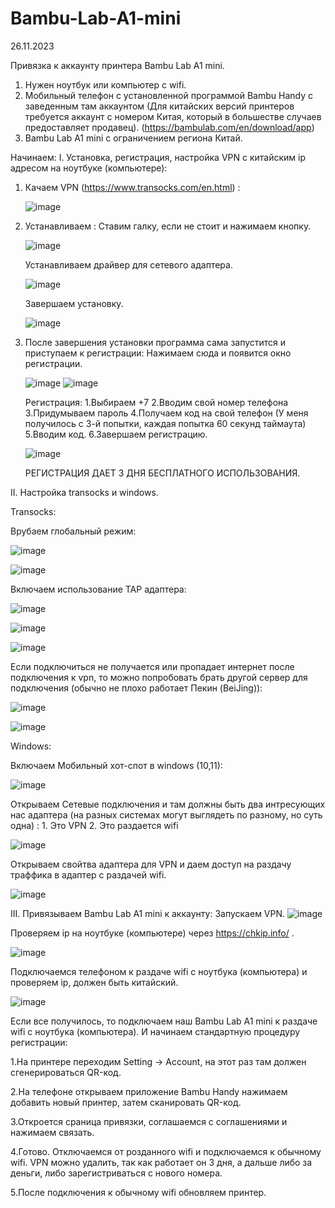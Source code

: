 # Bambu-Lab-A1-mini

26.11.2023

Привязка к аккаунту принтера Bambu Lab A1 mini.

1. Нужен ноутбук или компьютер с wifi.
2. Мобильный телефон с установленной программой Bambu Handy с заведенным там аккаунтом (Для китайских версий принтеров требуется аккаунт с номером Китая, который в большестве случаев предоставляет продавец). (https://bambulab.com/en/download/app)
3. Bambu Lab A1 mini c ограничением региона Китай.

Начинаем:
I. Установка, регистрация, настройка VPN с китайским ip адресом на ноутбуке (компьютере):
   
   1. Качаем VPN (https://www.transocks.com/en.html) :
      
      ![image](https://github.com/Jello146/Bambu-Lab-A1-mini/assets/34299327/7f76c729-91bd-4c36-90ef-49485fb85aaa)
      
   2. Устанавливаем :
      Ставим галку, если не стоит и нажимаем кнопку.
      
      ![image](https://github.com/Jello146/Bambu-Lab-A1-mini/assets/34299327/c9685022-8695-40eb-b37b-4ec258e0825d)
      
      Устанавливаем драйвер для сетевого адаптера.
      
      ![image](https://github.com/Jello146/Bambu-Lab-A1-mini/assets/34299327/7766a1ef-ac3f-44ba-871b-10c1df2215e0)
      
      Завершаем установку.
      
      ![image](https://github.com/Jello146/Bambu-Lab-A1-mini/assets/34299327/6f2c6bd4-9839-411e-a98f-c91f2e9ea654)
      
   3. После завершения установки программа сама запустится и приступаем к регистрации:
      Нажимаем сюда и появится окно регистрации.
      
      ![image](https://github.com/Jello146/Bambu-Lab-A1-mini/assets/34299327/1bc18f7d-0d63-48f7-b89b-9ac0bef7090b)
      ![image](https://github.com/Jello146/Bambu-Lab-A1-mini/assets/34299327/0659da6c-b213-4807-9acf-ee7dc69f51bc)
      
      Регистрация:
        1.Выбираем +7
        2.Вводим свой номер телефона
        3.Придумываем пароль
        4.Получаем код на свой телефон (У меня получилось с 3-й попытки, каждая попытка 60 секунд таймаута)
        5.Вводим код.
        6.Завершаем регистрацию.
      
      ![image](https://github.com/Jello146/Bambu-Lab-A1-mini/assets/34299327/f806546f-53a0-471c-ba16-bcb5e566f837)

      РЕГИСТРАЦИЯ ДАЕТ 3 ДНЯ БЕСПЛАТНОГО ИСПОЛЬЗОВАНИЯ.

II. Настройка transocks и windows.

   Transocks:
  
   Врубаем глобальный режим:
  
   ![image](https://github.com/Jello146/Bambu-Lab-A1-mini/assets/34299327/89d1bf11-40b3-4cda-b051-29d37356ad68)

   ![image](https://github.com/Jello146/Bambu-Lab-A1-mini/assets/34299327/525e52e0-9a17-48d3-a969-e238d254fdf2)

   Включаем использование TAP адаптера:

   ![image](https://github.com/Jello146/Bambu-Lab-A1-mini/assets/34299327/71d518d2-2b95-4c33-b308-1ae33bab1729)

   ![image](https://github.com/Jello146/Bambu-Lab-A1-mini/assets/34299327/2409fec9-0af1-4927-a7ff-e0705b6d642c)

   ![image](https://github.com/Jello146/Bambu-Lab-A1-mini/assets/34299327/6000f9c8-c2e3-448b-9745-13569255183d)

   Если подключиться не получается или пропадает интернет после подключения к vpn, то можно попробовать брать другой сервер для подключения (обычно не плохо работает Пекин (BeiJing)):
   
   ![image](https://github.com/Jello146/Bambu-Lab-A1-mini/assets/34299327/a0897fd5-17db-42ec-8a7e-7118004d257d)

   ![image](https://github.com/Jello146/Bambu-Lab-A1-mini/assets/34299327/9ae5fe9a-92a1-4953-bd35-78ec30b06591)


   Windows:
   
   Включаем Мобильный xoт-спот в windows (10,11):
  
   ![image](https://github.com/Jello146/Bambu-Lab-A1-mini/assets/34299327/b4f0e453-68c4-43e9-880f-7a1d88fd7037)

   Открываем Сетевые подключения и там должны быть два интресующих нас адаптера (на разных системах могут выглядеть по разному, но суть одна) :
      1. Это VPN 2. Это раздается wifi

   ![image](https://github.com/Jello146/Bambu-Lab-A1-mini/assets/34299327/4528ddcd-871e-4488-bd5d-c56f776cad7b)


   Открываем свойтва адаптера для VPN и даем доступ на раздачу траффика в адаптер с раздачей wifi.

   ![image](https://github.com/Jello146/Bambu-Lab-A1-mini/assets/34299327/5dcae213-48c6-45f5-9f63-ae5c601e3883)

III. Привязываем Bambu Lab A1 mini к аккаунту:
   Запускаем VPN.
   ![image](https://github.com/Jello146/Bambu-Lab-A1-mini/assets/34299327/338be9a6-e824-4c99-86f0-82ac96f96634)
   
   Проверяем ip на ноутбуке (компьютере) через https://chkip.info/ .

   ![image](https://github.com/Jello146/Bambu-Lab-A1-mini/assets/34299327/dd366602-e57c-4c76-a527-fdcb76c4915e)

   Подключаемся телефоном к раздаче wifi c ноутбука (компьютера) и проверяем ip, должен быть китайский.

   ![image](https://github.com/Jello146/Bambu-Lab-A1-mini/assets/34299327/5c1848ff-1be3-4eea-9b60-b7c9386920fa)
   

   Если все получилось, то подключаем наш Bambu Lab A1 mini к раздаче wifi с ноутбука (компьютера). И начинаем стандартную процедуру регистрации:
   
   1.На принтере переходим Setting -> Account, на этот раз там должен сгенерироваться QR-код.
   
   2.На телефоне открываем приложение Bambu Handy нажимаем добавить новый принтер, затем сканировать QR-код.
   
   3.Откроется сраница привязки, соглашаемся с соглашениями и нажимаем связать.
   
   4.Готово. Отключаемся от розданного wifi и подключаемся к обычному wifi. VPN можно удалить, так как работает он 3 дня, а дальше либо за деньги, либо зарегистриваться с нового номера.
         
   5.После подключения к обычному wifi обновляем принтер.

   


   







